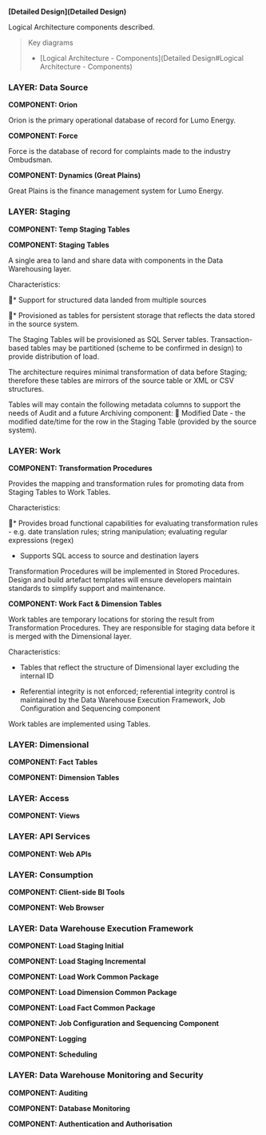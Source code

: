 **[Detailed Design](Detailed Design)**

Logical Architecture components described.

> Key diagrams
> * [Logical Architecture - Components](Detailed Design#Logical Architecture - Components)


### LAYER: Data Source

**COMPONENT: Orion**

Orion is the primary operational database of record for Lumo Energy. 

**COMPONENT: Force**

Force is the database of record for complaints made to the industry Ombudsman.

**COMPONENT: Dynamics (Great Plains)**

Great Plains is the finance management system for Lumo Energy.

### LAYER: Staging

**COMPONENT: Temp Staging Tables**



**COMPONENT: Staging Tables**

A single area to land and share data with components in the Data Warehousing layer. 

Characteristics:

􏰀* Support for structured data landed from multiple sources

􏰀* Provisioned as tables for persistent storage that reflects the data stored in the source system.

The Staging Tables will be provisioned as SQL Server tables. Transaction-based tables may be partitioned (scheme to be confirmed in design) to provide distribution of load.

The architecture requires minimal transformation of data before Staging; therefore these tables are mirrors of the source table or XML or CSV structures.

Tables will may contain the following metadata columns to support the needs of Audit and a future Archiving component:
􏰀 Modified Date - the modified date/time for the row in the Staging Table (provided by the source system).


### LAYER: Work

**COMPONENT: Transformation Procedures**

Provides the mapping and transformation rules for promoting data from Staging Tables to Work Tables.

Characteristics:

􏰀* Provides broad functional capabilities for evaluating transformation rules - e.g. date translation rules; string manipulation; evaluating regular expressions (regex)

* Supports SQL access to source and destination layers

Transformation Procedures will be implemented in Stored Procedures.  Design and build artefact templates will ensure developers maintain standards to simplify support and maintenance. 


**COMPONENT: Work Fact & Dimension Tables**

Work tables are temporary locations for storing the result from Transformation Procedures.  They are responsible for staging data before it is merged with the Dimensional layer.

Characteristics:

* Tables that reflect the structure of Dimensional layer excluding the internal ID

* Referential integrity is not enforced; referential integrity control is maintained by the Data Warehouse Execution Framework, Job Configuration and Sequencing component

Work tables are implemented using Tables.


### LAYER: Dimensional

**COMPONENT: Fact Tables**

**COMPONENT: Dimension Tables**


### LAYER: Access

**COMPONENT: Views**


### LAYER: API Services

**COMPONENT: Web APIs**


### LAYER: Consumption

**COMPONENT: Client-side BI Tools**

**COMPONENT: Web Browser**


### LAYER: Data Warehouse Execution Framework

**COMPONENT: Load Staging Initial**

**COMPONENT: Load Staging Incremental**

**COMPONENT: Load Work Common Package**

**COMPONENT: Load Dimension Common Package**

**COMPONENT: Load Fact Common Package**

**COMPONENT: Job Configuration and Sequencing Component**

**COMPONENT: Logging**

**COMPONENT: Scheduling**


### LAYER: Data Warehouse Monitoring and Security

**COMPONENT: Auditing**

**COMPONENT: Database Monitoring**

**COMPONENT: Authentication and Authorisation**


